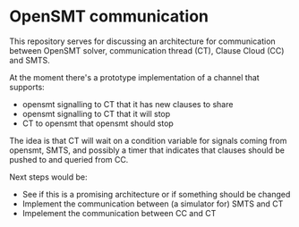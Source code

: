 # OpenSMT communication

This repository serves for discussing an architecture for communication
between OpenSMT solver, communication thread (CT), Clause Cloud (CC) and SMTS.

At the moment there's a prototype implementation of a channel that
supports:
 - opensmt signalling to CT that it has new clauses to
   share
 - opensmt signalling to CT that it will stop
 - CT to opensmt that opensmt should stop

The idea is that CT will wait on a condition variable for signals coming
from opensmt, SMTS, and possibly a timer that indicates that clauses
should be pushed to and queried from CC.

Next steps would be:
 - See if this is a promising architecture or if something should be
   changed
 - Implement the communication between (a simulator for) SMTS and
   CT
 - Impelement the communication between CC and CT
